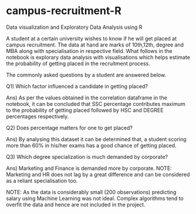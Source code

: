 # campus-recruitment-R
Data visualization and Exploratory Data Analysis using R 

A student at a certain university wishes to know if he will get placed at campus recruitment. The data at hand are marks of 10th,12th, degree and MBA along with specialisation in respective field.
What follows in the notebook is explorary data analysis with visualisations which helps estimate the probability of getting placed in the recruitment process.

The commonly asked questions by a student are answered below.

Q1) Which factor influenced a candidate in getting placed?

Ans) As per the values obtained in the correlation dataframe in the notebook, it can be concluded that SSC percentage contributes maximum to the probability of getting placed followed by HSC and DEGREE percentages respectively.


Q2) Does percentage matters for one to get placed?

Ans) By analysing this dataset it can be determined that, a student scoring more than 60% in his/her exams has a good chance of getting placed.


Q3) Which degree specialization is much demanded by corporate?

Ans) Marketing and Finance is demanded more by corporate.
NOTE: Marketing and HR does not lag by a great difference and can be considered as a reliant specialisation too.


NOTE: As the data is considerably small (200 observations) predicting salary using Machine Learning was not ideal. Complex algorithms tend to overfit the data and hence are not included in the project.
